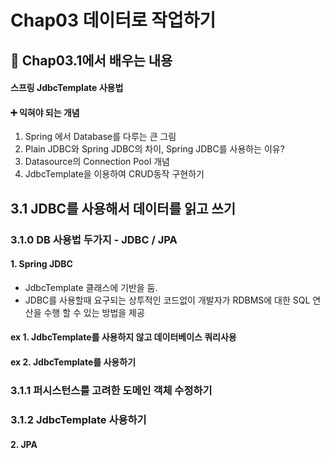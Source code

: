 # Chap03 데이터로 작업하기
## 📖 Chap03.1에서 배우는 내용  
#### 스프링 JdbcTemplate 사용법 
####  ➕ 익혀야 되는 개념
1) Spring 에서 Database를 다루는 큰 그림
2) Plain JDBC와 Spring JDBC의 차이, Spring JDBC를 사용하는 이유?
3) Datasource의 Connection Pool 개념
4) JdbcTemplate을 이용하여 CRUD동작 구현하기 

## 3.1 JDBC를 사용해서 데이터를 읽고 쓰기
### 3.1.0 DB 사용법 두가지 - JDBC / JPA 
####  1. Spring JDBC 
- JdbcTemplate 클래스에 기반을 둠. 
- JDBC를 사용할때 요구되는 상투적인 코드없이 개발자가 RDBMS에 대한 SQL 연산을 수행 할 수 있는 방법을 제공  

#### ex 1. JdbcTemplate를 사용하지 않고 데이터베이스 쿼리사용

#### ex 2. JdbcTemplate를 사용하기 

### 3.1.1 퍼시스턴스를 고려한 도메인 객체 수정하기 

### 3.1.2 JdbcTemplate 사용하기 


#### 2. JPA   
